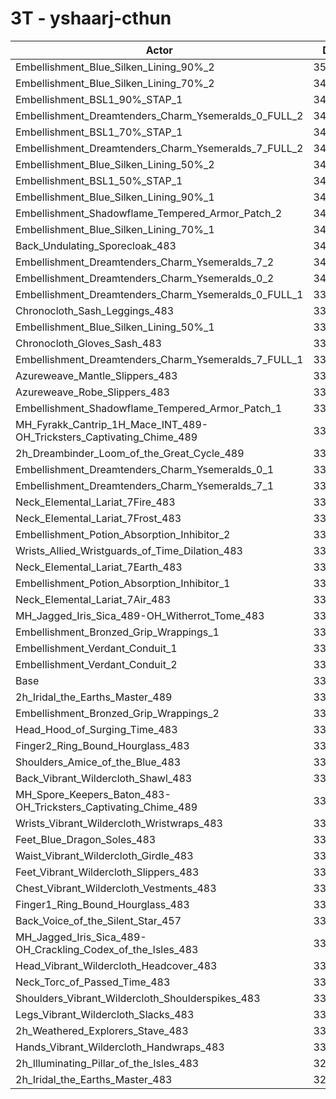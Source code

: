 # 3T - yshaarj-cthun
| Actor | DPS | Increase |
|---|:---:|:---:|
|Embellishment_Blue_Silken_Lining_90%_2|350223|4.50%|
|Embellishment_Blue_Silken_Lining_70%_2|347052|3.56%|
|Embellishment_BSL1_90%_STAP_1|346872|3.50%|
|Embellishment_Dreamtenders_Charm_Ysemeralds_0_FULL_2|345008|2.95%|
|Embellishment_BSL1_70%_STAP_1|344849|2.90%|
|Embellishment_Dreamtenders_Charm_Ysemeralds_7_FULL_2|344667|2.85%|
|Embellishment_Blue_Silken_Lining_50%_2|343817|2.59%|
|Embellishment_BSL1_50%_STAP_1|343357|2.46%|
|Embellishment_Blue_Silken_Lining_90%_1|342967|2.34%|
|Embellishment_Shadowflame_Tempered_Armor_Patch_2|342530|2.21%|
|Embellishment_Blue_Silken_Lining_70%_1|341449|1.89%|
|Back_Undulating_Sporecloak_483|341202|1.81%|
|Embellishment_Dreamtenders_Charm_Ysemeralds_7_2|340771|1.68%|
|Embellishment_Dreamtenders_Charm_Ysemeralds_0_2|340153|1.50%|
|Embellishment_Dreamtenders_Charm_Ysemeralds_0_FULL_1|339818|1.40%|
|Chronocloth_Sash_Leggings_483|339815|1.40%|
|Embellishment_Blue_Silken_Lining_50%_1|339757|1.38%|
|Chronocloth_Gloves_Sash_483|339267|1.23%|
|Embellishment_Dreamtenders_Charm_Ysemeralds_7_FULL_1|339251|1.23%|
|Azureweave_Mantle_Slippers_483|338964|1.14%|
|Azureweave_Robe_Slippers_483|338778|1.09%|
|Embellishment_Shadowflame_Tempered_Armor_Patch_1|338769|1.09%|
|MH_Fyrakk_Cantrip_1H_Mace_INT_489-OH_Tricksters_Captivating_Chime_489|338638|1.05%|
|2h_Dreambinder_Loom_of_the_Great_Cycle_489|337740|0.78%|
|Embellishment_Dreamtenders_Charm_Ysemeralds_0_1|337647|0.75%|
|Embellishment_Dreamtenders_Charm_Ysemeralds_7_1|337410|0.68%|
|Neck_Elemental_Lariat_7Fire_483|337296|0.65%|
|Neck_Elemental_Lariat_7Frost_483|337286|0.64%|
|Embellishment_Potion_Absorption_Inhibitor_2|336844|0.51%|
|Wrists_Allied_Wristguards_of_Time_Dilation_483|336790|0.50%|
|Neck_Elemental_Lariat_7Earth_483|336789|0.50%|
|Embellishment_Potion_Absorption_Inhibitor_1|336287|0.35%|
|Neck_Elemental_Lariat_7Air_483|335784|0.20%|
|MH_Jagged_Iris_Sica_489-OH_Witherrot_Tome_483|335421|0.09%|
|Embellishment_Bronzed_Grip_Wrappings_1|335372|0.07%|
|Embellishment_Verdant_Conduit_1|335362|0.07%|
|Embellishment_Verdant_Conduit_2|335306|0.05%|
|Base|335128|0.00%|
|2h_Iridal_the_Earths_Master_489|335057|-0.02%|
|Embellishment_Bronzed_Grip_Wrappings_2|334993|-0.04%|
|Head_Hood_of_Surging_Time_483|334766|-0.11%|
|Finger2_Ring_Bound_Hourglass_483|334568|-0.17%|
|Shoulders_Amice_of_the_Blue_483|334303|-0.25%|
|Back_Vibrant_Wildercloth_Shawl_483|334254|-0.26%|
|MH_Spore_Keepers_Baton_483-OH_Tricksters_Captivating_Chime_489|334211|-0.27%|
|Wrists_Vibrant_Wildercloth_Wristwraps_483|334207|-0.27%|
|Feet_Blue_Dragon_Soles_483|334045|-0.32%|
|Waist_Vibrant_Wildercloth_Girdle_483|333940|-0.35%|
|Feet_Vibrant_Wildercloth_Slippers_483|333644|-0.44%|
|Chest_Vibrant_Wildercloth_Vestments_483|333456|-0.50%|
|Finger1_Ring_Bound_Hourglass_483|333385|-0.52%|
|Back_Voice_of_the_Silent_Star_457|333365|-0.53%|
|MH_Jagged_Iris_Sica_489-OH_Crackling_Codex_of_the_Isles_483|332826|-0.69%|
|Head_Vibrant_Wildercloth_Headcover_483|332787|-0.70%|
|Neck_Torc_of_Passed_Time_483|332581|-0.76%|
|Shoulders_Vibrant_Wildercloth_Shoulderspikes_483|332416|-0.81%|
|Legs_Vibrant_Wildercloth_Slacks_483|332075|-0.91%|
|2h_Weathered_Explorers_Stave_483|331851|-0.98%|
|Hands_Vibrant_Wildercloth_Handwraps_483|331306|-1.14%|
|2h_Illuminating_Pillar_of_the_Isles_483|329961|-1.54%|
|2h_Iridal_the_Earths_Master_483|329590|-1.65%|
